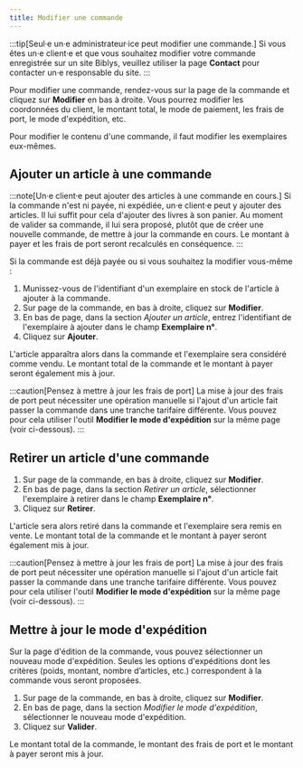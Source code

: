 ```yaml
---
title: Modifier une commande
---
```



:::tip[Seul·e un·e administrateur·ice peut modifier une commande.]
Si vous êtes un·e client·e et que vous souhaitez modifier votre commande
enregistrée sur un site Biblys, veuillez utiliser la page **Contact** pour contacter un·e responsable du site.
:::

Pour modifier une commande, rendez-vous sur la page de la commande et cliquez sur **Modifier** en bas à droite. Vous
pourrez modifier les coordonnées du client, le montant total, le mode de paiement, les frais de port, le mode
d'expédition, etc.

Pour modifier le contenu d'une commande, il faut modifier les exemplaires eux-mêmes.

## Ajouter un article à une commande

:::note[Un·e client·e peut ajouter des articles à une commande en cours.]
Si la commande n'est ni payée, ni expédiée, un·e client·e peut y ajouter des articles.
Il lui suffit pour cela d'ajouter des livres à son panier. Au moment de valider sa commande, il lui sera proposé, plutôt
que de créer une nouvelle commande, de mettre à jour la commande en cours. Le montant à payer et les frais de port
seront recalculés en conséquence.
:::

Si la commande est déjà payée ou si vous souhaitez la modifier vous-même :

1. Munissez-vous de l'identifiant d'un exemplaire en stock de l'article à ajouter à la commande.
2. Sur page de la commande, en bas à droite, cliquez sur **Modifier**.
3. En bas de page, dans la section *Ajouter un article*, entrez l'identifiant de l'exemplaire à ajouter dans le champ **Exemplaire
   n°**.
4. Cliquez sur **Ajouter**.

L'article apparaîtra alors dans la commande et l'exemplaire sera considéré comme vendu. Le montant total de la commande
et le montant à payer seront également mis à jour.

:::caution[Pensez à mettre à jour les frais de port]
La mise à jour des frais de port peut nécessiter une opération manuelle si l'ajout d'un article fait passer la commande
dans une tranche tarifaire différente. Vous pouvez pour cela utiliser l'outil **Modifier le mode d'expédition** sur la
même page (voir ci-dessous).
:::

## Retirer un article d'une commande

1. Sur page de la commande, en bas à droite, cliquez sur **Modifier**.
2. En bas de page, dans la section *Retirer un article*, sélectionner l'exemplaire à retirer dans le champ **Exemplaire
      n°**.
3. Cliquez sur **Retirer**.

L'article sera alors retiré dans la commande et l'exemplaire sera remis en vente. Le montant total de la commande
et le montant à payer seront également mis à jour.

:::caution[Pensez à mettre à jour les frais de port]
La mise à jour des frais de port peut nécessiter une opération manuelle si l'ajout d'un article fait passer la commande
dans une tranche tarifaire différente. Vous pouvez pour cela utiliser l'outil **Modifier le mode d'expédition** sur la
même page (voir ci-dessous).
:::


## Mettre à jour le mode d'expédition

Sur la page d'édition de la commande, vous pouvez sélectionner un nouveau mode d'expédition. Seules les options d'expéditions 
dont les critères (poids, montant, nombre d’articles, etc.) correspondent à la commande vous seront proposées.

1. Sur page de la commande, en bas à droite, cliquez sur **Modifier**.
2. En bas de page, dans la section *Modifier le mode d'expédition*, sélectionner le nouveau mode d'expédition.
3. Cliquez sur **Valider**.

Le montant total de la commande, le montant des frais de port et le montant à payer seront mis à jour.
